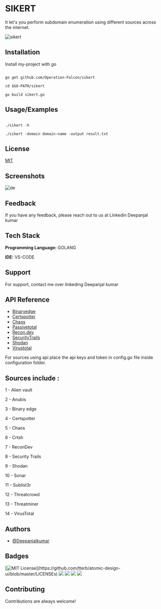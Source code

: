 
# SIKERT

It let's you perform subdomain enumeration using different sources across the internet.

![sikert](https://user-images.githubusercontent.com/55708909/123653202-9261e200-d84a-11eb-9bcf-fe5fcb73449d.png)


    
## Installation 

Install my-project with go

```

go get github.com/Operation-Falcon/sikert

cd $GO-PATH/sikert

go build sikert.go
```
    
## Usage/Examples

```GOLANG

./sikert -h

./sikert -domain domain-name -output result.txt
```

  
## License

[MIT](https://choosealicense.com/licenses/mit/)

  
## Screenshots

![de](https://user-images.githubusercontent.com/55708909/123653620-eff62e80-d84a-11eb-8a41-b778eead127e.png)

  
## Feedback

If you have any feedback, please reach out to us at Linkedin Deepanjal kumar

  
## Tech Stack

**Programming Language:** GOLANG

**IDE:** VS-CODE

  
## Support

For support, contact me over linkeding Deepanjal kumar

  
## API Reference


- [Binaryedge](https://binaryedge.io)
- [Certspotter](https://sslmate.com/certspotter/api/)
- [Chaos](https://chaos.projectdiscovery.io)
- [Passivetotal](http://passivetotal.org)
- [Recon.dev](https://recon.dev)
- [SecurityTrails](http://securitytrails.com)
- [Shodan](https://shodan.io)
- [Virustotal](https://www.virustotal.com)

For sources using api place the api keys and token in config.go file inside configuration folder.

## Sources include :        

1 - Alien vault
                       
2 - Anubis

3 - Binary edge

4 - Certspotter

5 - Chaos

6 - Crtsh

7 - ReconDev

8 - Security Trails

9 - Shodan

10 - Sonar

11 - Sublist3r

12 - Threatcrowd

13 - Threatminer

14 - VirusTotal
  
## Authors

- [@Deepanjalkumar](https://github.com/Deepanjalkumar)

  
## Badges

[![MIT License](https://img.shields.io/apm/l/atomic-design-ui.svg?)](https://github.com/tterb/atomic-design-ui/blob/master/LICENSEs)
![](https://img.shields.io/badge/OS-Linux-informational?style=flat&logo=linux&logoColor=white&color=2bbc8a)
![](https://img.shields.io/badge/Code-Golang-informational?style=flat&logo=go&logoColor=white&color=2bbc8a)
![](https://img.shields.io/badge/Code-Python-informational?style=flat&logo=python&logoColor=white&color=2bbc8a)
![](https://img.shields.io/badge/Shell-Bash-informational?style=flat&logo=gnu-bash&logoColor=white&color=2bbc8a)


  
## Contributing

Contributions are always welcome!


